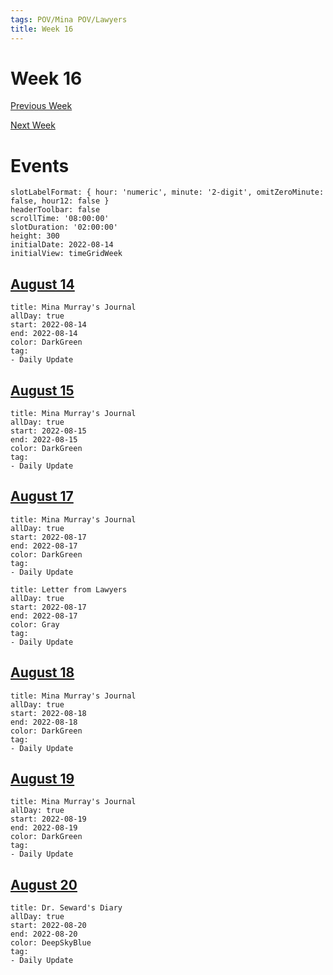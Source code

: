 ```yaml
---
tags: POV/Mina POV/Lawyers 
title: Week 16
---
```


# Week 16

[Previous Week](2022-W33)

[Next Week](2022-W35)

# Events

```itinerary
slotLabelFormat: { hour: 'numeric', minute: '2-digit', omitZeroMinute: false, hour12: false }
headerToolbar: false
scrollTime: '08:00:00'
slotDuration: '02:00:00'
height: 300
initialDate: 2022-08-14
initialView: timeGridWeek
```

## [August 14](2022-08-14.md)

```itinerary-event
title: Mina Murray's Journal
allDay: true
start: 2022-08-14
end: 2022-08-14
color: DarkGreen
tag:
- Daily Update
```

## [August 15](2022-08-15.md)

```itinerary-event
title: Mina Murray's Journal
allDay: true
start: 2022-08-15
end: 2022-08-15
color: DarkGreen
tag:
- Daily Update
```

## [August 17](2022-08-17.md)

```itinerary-event
title: Mina Murray's Journal
allDay: true
start: 2022-08-17
end: 2022-08-17
color: DarkGreen
tag:
- Daily Update
```
```itinerary-event
title: Letter from Lawyers
allDay: true
start: 2022-08-17
end: 2022-08-17
color: Gray
tag:
- Daily Update
```

## [August 18](2022-08-18.md)

```itinerary-event
title: Mina Murray's Journal
allDay: true
start: 2022-08-18
end: 2022-08-18
color: DarkGreen
tag:
- Daily Update
```

## [August 19](2022-08-19.md)

```itinerary-event
title: Mina Murray's Journal
allDay: true
start: 2022-08-19
end: 2022-08-19
color: DarkGreen
tag:
- Daily Update
```

## [August 20](2022-08-20.md)

```itinerary-event
title: Dr. Seward's Diary
allDay: true
start: 2022-08-20
end: 2022-08-20
color: DeepSkyBlue
tag:
- Daily Update
```
